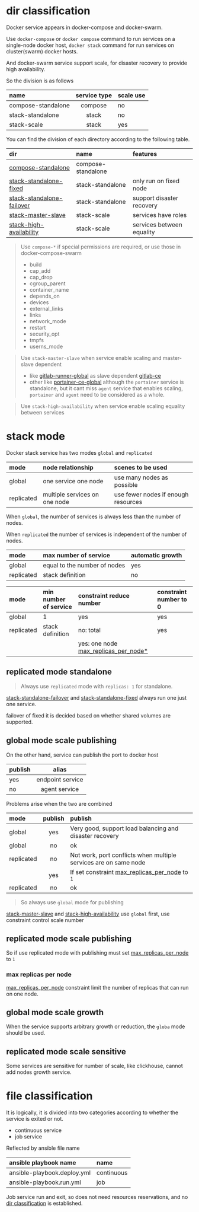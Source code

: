 # dir classification

Docker service appears in docker-compose and docker-swarm.

Use `docker-compose` or `docker compose` command to run services on a single-node docker host,
`docker stack` command for run services on cluster(swarm) docker hosts.

And docker-swarm service support scale, for disaster recovery to provide high availability.

So the division is as follows

| name | service type | scale use |
|:----- |:-----:|:----- |
| compose-standalone | compose | no |
| stack-standalone | stack | no |
| stack-scale | stack | yes | 

You can find the division of each directory according to the following table.

| dir | name | features |
|:----- |:----- |:----- |
| [compose-standalone](./compose-standalone/) | compose-standalone | |
| [stack-standalone-fixed](./stack-standalone-failover/) | stack-standalone | only run on fixed node |
| [stack-standalone-failover](./stack-standalone-failover/) | stack-standalone | support disaster recovery |
| [stack-master-slave](./stack-master-slave/) | stack-scale | services have roles |
| [stack-high-availability](./stack-high-availability/) | stack-scale | services between equality |


> Use `compose-*` if special permissions are required, or use those in docker-compose-swarm
> - build
> - cap_add 
> - cap_drop
> - cgroup_parent
> - container_name
> - depends_on
> - devices
> - external_links
> - links
> - network_mode
> - restart
> - security_opt
> - tmpfs
> - userns_mode

> Use `stack-master-slave` when service enable scaling and master-slave dependent
> - like [gitlab-runner-global](./stack-master-slave/gitlab-runner-global/) as slave dependent [gitlab-ce](./stack-standalone/gitlab/)
> - other like [portainer-ce-global](./stack-master-slave/portainer-ce-global/) although the `portainer` service is standalone, but it cant miss `agent` service that enables scaling, `portainer` and `agent` need to be considered as a whole.

> Use `stack-high-availability` when service enable scaling equality between services


# stack mode

Docker stack service has two modes `global` and `replicated`

| mode | node relationship | scenes to be used |
|:----- |:----- |:----- |
| global | one service one node | use many nodes as possible |
| replicated | multiple services on one node | use fewer nodes if enough resources |

When `global`, the number of services is always less than the number of nodes.

When `replicated` the number of services is independent of the number of nodes.

| mode | max number of service | automatic growth |
|:----- |:----- |:----- |
| global | equal to the number of nodes | yes |
| replicated | stack definition | no |

| mode | min number of service | constraint reduce number | constraint number to 0 |
|:----- |:----- |:----- |:----- |
| global | 1 | yes | yes |
| replicated | stack definition |no: total | yes |
|  |  | yes: one node [max_replicas_per_node*](#max-replicas-per-node) |


## replicated mode standalone

> Always use `replicated` mode with `replicas: 1` for standalone.

[stack-standalone-failover](./stack-standalone-failover/) and 
[stack-standalone-fixed](./stack-standalone-fixed/) always run one just one service.

failover of fixed it is decided based on whether shared volumes are supported.


## global mode scale publishing

On the other hand, service can publish the port to docker host

| publish | alias | 
|:----- |:-----:|
| yes | endpoint service |
| no | agent service |

Problems arise when the two are combined

| mode | publish | publish |
|:----- |:-----:|:----- |
| global | yes | Very good, support load balancing and disaster recovery |
| global | no | ok |
| replicated | no | Not work, port conflicts when multiple services are on same node |
|  | yes | If set constraint [max_replicas_per_node](#max-replicas-per-node) to `1` |
| replicated | no | ok |

> So always use `global` mode for publishing

[stack-master-slave](./stack-master-slave/) and 
[stack-high-availability](./stack-high-availability/) use `global` first,
use constraint control scale number


## replicated mode scale publishing

So if use replicated mode with publishing must set [max_replicas_per_node](#max-replicas-per-node) to `1`

### max replicas per node

[max_replicas_per_node](https://docs.docker.com/compose/compose-file/compose-file-v3/#max_replicas_per_node) constraint
limit the number of replicas that can run on one node.


## global mode scale growth

When the service supports arbitrary growth or reduction, the `globa` mode should be used.


## replicated mode scale sensitive

Some services are sensitive for number of scale, like clickhouse, cannot add nodes growth service.


# file classification

It is logically, it is divided into two categories according to whether the service is exited or not.

- continuous service
- job service

Reflected by ansible file name

| ansible playbook name | name | 
|:----- |:----- |
| ansible-playbook.deploy.yml | continuous | 
| ansible-playbook.run.yml | job | 

Job service run and exit, so does not need resources reservations,
and no [dir classification](#dir-classification) is established.